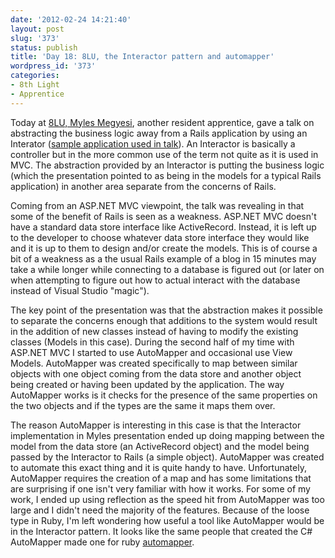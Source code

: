 ```yaml
---
date: '2012-02-24 14:21:40'
layout: post
slug: '373'
status: publish
title: 'Day 18: 8LU, the Interactor pattern and automapper'
wordpress_id: '373'
categories:
- 8th Light
- Apprentice
---
```


Today at [8LU, Myles Megyesi](http://university.8thlight.com/), another resident apprentice, gave a talk on abstracting the business logic away from a Rails application by using an Interator ([sample application used in talk](https://github.com/mylesmegyesi/payroll)). An Interactor is basically a controller but in the more common use of the term not quite as it is used in MVC. The abstraction provided by an Interactor is putting the business logic (which the presentation pointed to as being in the models for a typical Rails application) in another area separate from the concerns of Rails.

Coming from an ASP.NET MVC viewpoint, the talk was revealing in that some of the benefit of Rails is seen as a weakness. ASP.NET MVC doesn't have a standard data store interface like ActiveRecord. Instead, it is left up to the developer to choose whatever data store interface they would like and it is up to them to design and/or create the models. This is of course a bit of a weakness as a the usual Rails example of a blog in 15 minutes may take a while longer while connecting to a database is figured out (or later on when attempting to figure out how to actual interact with the database instead of Visual Studio "magic").

The key point of the presentation was that the abstraction makes it possible to separate the concerns enough that additions to the system would result in the addition of new classes instead of having to modify the existing classes (Models in this case). During the second half of my time with ASP.NET MVC I started to use AutoMapper and occasional use View Models. AutoMapper was created specifically to map between similar objects with one object coming from the data store and another object being created or having been updated by the application. The way AutoMapper works is it checks for the presence of the same properties on the two objects and if the types are the same it maps them over.

The reason AutoMapper is interesting in this case is that the Interactor implementation in Myles presentation ended up doing mapping between the model from the data store (an ActiveRecord object) and the model being passed by the Interactor to Rails (a simple object). AutoMapper was created to automate this exact thing and it is quite handy to have. Unfortunately, AutoMapper requires the creation of a map and has some limitations that are surprising if one isn't very familiar with how it works. For some of my work, I ended up using reflection as the speed hit from AutoMapper was too large and I didn't need the majority of the features. Because of the loose type in Ruby, I'm left wondering how useful a tool like AutoMapper would be in the Interactor pattern. It looks like the same people that created the C# AutoMapper made one for ruby [automapper](http://rubygems.org/gems/automapper).
